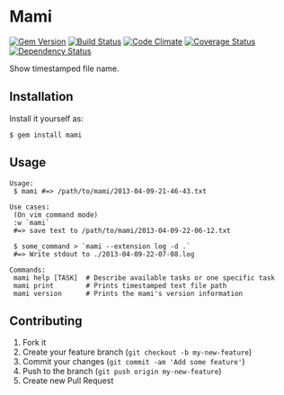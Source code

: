 # Mami

[![Gem Version](https://badge.fury.io/rb/mami.png)](http://badge.fury.io/rb/mami)
[![Build Status](https://api.travis-ci.org/sanemat/mami.png?branch=master)](https://travis-ci.org/sanemat/mami)
[![Code Climate](https://codeclimate.com/github/sanemat/mami.png)](https://codeclimate.com/github/sanemat/mami)
[![Coverage Status](https://coveralls.io/repos/sanemat/mami/badge.png?branch=master)](https://coveralls.io/r/sanemat/mami)
[![Dependency Status](https://gemnasium.com/sanemat/mami.png)](https://gemnasium.com/sanemat/mami)

Show timestamped file name.

## Installation

Install it yourself as:

    $ gem install mami

## Usage

    Usage:
     $ mami #=> /path/to/mami/2013-04-09-21-46-43.txt

    Use cases:
     (On vim command mode)
     :w `mami`
     #=> save text to /path/to/mami/2013-04-09-22-06-12.txt

     $ some_command > `mami --extension log -d .`
     #=> Write stdout to ./2013-04-09-22-07-08.log

    Commands:
     mami help [TASK]  # Describe available tasks or one specific task
     mami print        # Prints timestamped text file path
     mami version      # Prints the mami's version information

## Contributing

1. Fork it
2. Create your feature branch (`git checkout -b my-new-feature`)
3. Commit your changes (`git commit -am 'Add some feature'`)
4. Push to the branch (`git push origin my-new-feature`)
5. Create new Pull Request
